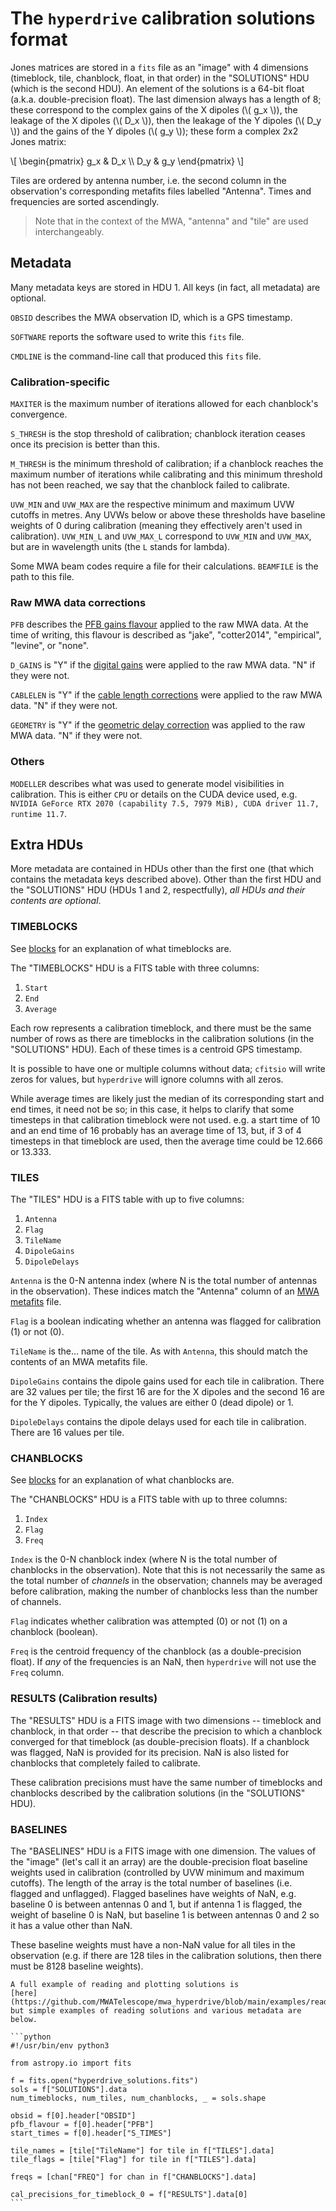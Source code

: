 # The `hyperdrive` calibration solutions format

Jones matrices are stored in a `fits` file as an "image" with 4 dimensions
(timeblock, tile, chanblock, float, in that order) in the "SOLUTIONS" HDU (which
is the second HDU). An element of the solutions is a 64-bit float (a.k.a.
double-precision float). The last dimension always has a length of 8; these
correspond to the complex gains of the X dipoles (\\( g_x \\)), the leakage of
the X dipoles (\\( D_x \\)), then the leakage of the Y dipoles (\\( D_y \\)) and
the gains of the Y dipoles (\\( g_y \\)); these form a complex 2x2 Jones matrix:

\\[ \begin{pmatrix} g_x & D_x \\\ D_y & g_y \end{pmatrix} \\]

Tiles are ordered by antenna number, i.e. the second column in the observation's
corresponding metafits files labelled "Antenna". Times and frequencies are
sorted ascendingly.

> Note that in the context of the MWA, "antenna" and "tile" are used
> interchangeably.

## Metadata

Many metadata keys are stored in HDU 1. All keys (in fact, all metadata) are
optional.

`OBSID` describes the MWA observation ID, which is a GPS timestamp.

`SOFTWARE` reports the software used to write this `fits` file.

`CMDLINE` is the command-line call that produced this `fits` file.

### Calibration-specific

`MAXITER` is the maximum number of iterations allowed for each chanblock's
convergence.

`S_THRESH` is the stop threshold of calibration; chanblock iteration ceases once
its precision is better than this.

`M_THRESH` is the minimum threshold of calibration; if a chanblock reaches the
maximum number of iterations while calibrating and this minimum threshold has
not been reached, we say that the chanblock failed to calibrate.

`UVW_MIN` and `UVW_MAX` are the respective minimum and maximum UVW cutoffs in
metres. Any UVWs below or above these thresholds have baseline weights of 0
during calibration (meaning they effectively aren't used in calibration).
`UVW_MIN_L` and `UVW_MAX_L` correspond to `UVW_MIN` and `UVW_MAX`, but are in
wavelength units (the `L` stands for lambda).

Some MWA beam codes require a file for their calculations. `BEAMFILE` is the
path to this file.

### Raw MWA data corrections

`PFB` describes the [PFB gains flavour](mwa/corrections.md#pfb-gains) applied to
the raw MWA data. At the time of writing, this flavour is described as "jake",
"cotter2014", "empirical", "levine", or "none".

`D_GAINS` is "Y" if the [digital
gains](../defs/mwa/corrections.md#digital-gains) were applied to the raw MWA
data. "N" if they were not.

`CABLELEN` is "Y" if the [cable length
corrections](../defs/mwa/corrections.md#cable-lengths) were applied to the raw
MWA data. "N" if they were not.

`GEOMETRY` is "Y" if the [geometric delay
correction](../defs/mwa/corrections.md#geometric-correction-aka-phase-tracking)
was applied to the raw MWA data. "N" if they were not.

### Others

`MODELLER` describes what was used to generate model visibilities in
calibration. This is either `CPU` or details on the CUDA device used, e.g.
`NVIDIA GeForce RTX 2070 (capability 7.5, 7979 MiB), CUDA driver 11.7, runtime
11.7`.

## Extra HDUs

More metadata are contained in HDUs other than the first one (that which
contains the metadata keys described above). Other than the first HDU and the
"SOLUTIONS" HDU (HDUs 1 and 2, respectfully), *all HDUs and their contents are
optional*.

### TIMEBLOCKS

See [blocks](blocks.md) for an explanation of what timeblocks are.

The "TIMEBLOCKS" HDU is a FITS table with three columns:

1. `Start`
2. `End`
3. `Average`

Each row represents a calibration timeblock, and there must be the same number
of rows as there are timeblocks in the calibration solutions (in the "SOLUTIONS"
HDU). Each of these times is a centroid GPS timestamp.

It is possible to have one or multiple columns without data; `cfitsio` will
write zeros for values, but `hyperdrive` will ignore columns with all zeros.

While average times are likely just the median of its corresponding start and
end times, it need not be so; in this case, it helps to clarify that some
timesteps in that calibration timeblock were not used. e.g. a start time of 10
and an end time of 16 probably has an average time of 13, but, if 3 of 4
timesteps in that timeblock are used, then the average time could be 12.666 or
13.333.

### TILES

The "TILES" HDU is a FITS table with up to five columns:

1. `Antenna`
2. `Flag`
3. `TileName`
4. `DipoleGains`
5. `DipoleDelays`

`Antenna` is the 0-N antenna index (where N is the total number of antennas in
the observation). These indices match the "Antenna" column of an [MWA
metafits](mwa/metafits.md) file.

`Flag` is a boolean indicating whether an antenna was flagged for calibration
(1) or not (0).

`TileName` is the... name of the tile. As with `Antenna`, this should match the
contents of an MWA metafits file.

`DipoleGains` contains the dipole gains used for each tile in calibration. There
are 32 values per tile; the first 16 are for the X dipoles and the second 16 are
for the Y dipoles. Typically, the values are either 0 (dead dipole) or 1.

`DipoleDelays` contains the dipole delays used for each tile in calibration.
There are 16 values per tile.

### CHANBLOCKS

See [blocks](blocks.md) for an explanation of what chanblocks are.

The "CHANBLOCKS" HDU is a FITS table with up to three columns:

1. `Index`
2. `Flag`
3. `Freq`

`Index` is the 0-N chanblock index (where N is the total number of chanblocks in
the observation). Note that this is not necessarily the same as the total number
of *channels* in the observation; channels may be averaged before calibration,
making the number of chanblocks less than the number of channels.

`Flag` indicates whether calibration was attempted (0) or not (1) on a chanblock
(boolean).

`Freq` is the centroid frequency of the chanblock (as a double-precision float).
If *any* of the frequencies is an NaN, then `hyperdrive` will not use the `Freq`
column.

### RESULTS (Calibration results)

The "RESULTS" HDU is a FITS image with two dimensions -- timeblock and
chanblock, in that order -- that describe the precision to which a chanblock
converged for that timeblock (as double-precision floats). If a chanblock was
flagged, NaN is provided for its precision. NaN is also listed for chanblocks
that completely failed to calibrate.

These calibration precisions must have the same number of timeblocks and
chanblocks described by the calibration solutions (in the "SOLUTIONS" HDU).

### BASELINES

The "BASELINES" HDU is a FITS image with one dimension. The values of the
"image" (let's call it an array) are the double-precision float baseline weights
used in calibration (controlled by UVW minimum and maximum cutoffs). The length
of the array is the total number of baselines (i.e. flagged and unflagged).
Flagged baselines have weights of NaN, e.g. baseline 0 is between antennas 0 and
1, but if antenna 1 is flagged, the weight of baseline 0 is NaN, but baseline 1
is between antennas 0 and 2 so it has a value other than NaN.

These baseline weights must have a non-NaN value for all tiles in the
observation (e.g. if there are 128 tiles in the calibration solutions, then
there must be 8128 baseline weights).

~~~admonish example title="Python code for reading"
A full example of reading and plotting solutions is
[here](https://github.com/MWATelescope/mwa_hyperdrive/blob/main/examples/read_hyperdrive_sols.py),
but simple examples of reading solutions and various metadata are below.

```python
#!/usr/bin/env python3

from astropy.io import fits

f = fits.open("hyperdrive_solutions.fits")
sols = f["SOLUTIONS"].data
num_timeblocks, num_tiles, num_chanblocks, _ = sols.shape

obsid = f[0].header["OBSID"]
pfb_flavour = f[0].header["PFB"]
start_times = f[0].header["S_TIMES"]

tile_names = [tile["TileName"] for tile in f["TILES"].data]
tile_flags = [tile["Flag"] for tile in f["TILES"].data]

freqs = [chan["FREQ"] for chan in f["CHANBLOCKS"].data]

cal_precisions_for_timeblock_0 = f["RESULTS"].data[0]
```
~~~
